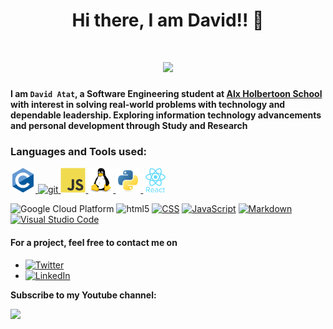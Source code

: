 <h1 align="center">Hi there, I am David!! 👋</h1>

<h1 align="center"><img src="https://media.giphy.com/media/M9gbBd9nbDrOTu1Mqx/giphy.gif" width="100"/></h1>

**I am `David Atat`, a Software Engineering student at [Alx Holbertoon School](https://github.com/holbertonschool) with interest in solving real-world problems with technology and dependable leadership. Exploring information technology advancements and personal development through Study and Research**

<h3 align="left">Languages and Tools used:</h3>
<p align="left"> <a href="https://www.cprogramming.com/" target="_blank" rel="noreferrer"> <img src="https://raw.githubusercontent.com/devicons/devicon/master/icons/c/c-original.svg" alt="c" width="40" height="40"/> </a> <a href="https://git-scm.com/" target="_blank" rel="noreferrer"> <img src="https://www.vectorlogo.zone/logos/git-scm/git-scm-icon.svg" alt="git" width="40" height="40"/> </a> <a href="https://developer.mozilla.org/en-US/docs/Web/JavaScript" target="_blank" rel="noreferrer"> <img src="https://raw.githubusercontent.com/devicons/devicon/master/icons/javascript/javascript-original.svg" alt="javascript" width="40" height="40"/> </a> <a href="https://www.linux.org/" target="_blank" rel="noreferrer"> <img src="https://raw.githubusercontent.com/devicons/devicon/master/icons/linux/linux-original.svg" alt="linux" width="40" height="40"/> </a> <a href="https://www.python.org" target="_blank" rel="noreferrer"> <img src="https://raw.githubusercontent.com/devicons/devicon/master/icons/python/python-original.svg" alt="python" width="40" height="40"/> </a> <a href="https://reactjs.org/" target="_blank" rel="noreferrer"> <img src="https://raw.githubusercontent.com/devicons/devicon/master/icons/react/react-original-wordmark.svg" alt="react" width="40" height="40"/>
<p>
<a>
 <img alt="Google Cloud Platform" src="https://img.shields.io/badge/-Google_Cloud_Platform-1a73e8?style=flat-square&logo=google-cloud&logoColor=white" />
 <img alt="html5" src="https://img.shields.io/badge/-HTML5-E34F26?style=flat-square&logo=html5&logoColor=white" />
 </a>
 <a href="https://github.com/search?q=user%3daveeazi%3Acss"><img alt="CSS" src="https://img.shields.io/badge/CSS-1572B6.svg?logo=css3&logoColor=white"></a>
  <a href="https://github.com/search?q=user%3daveeazi%3Ajavascript"><img alt="JavaScript" src="https://img.shields.io/badge/JavaScript-F7DF1E.svg?logo=javascript&logoColor=black"></a>
  <a href="https://github.com/search?q=user%daveeazi"><img alt="Markdown" src="https://img.shields.io/badge/Markdown-000000.svg?logo=markdown&logoColor=white"></a>
  <a href="#"><img alt="Visual Studio Code" src="https://img.shields.io/badge/Visual%20Studio%20Code-0078d7.svg?logo=visual-studio-code&logoColor=white"></a>
 
#### For a project, feel free to contact me on

* [![Twitter](https://img.shields.io/badge/Twitter-%231DA1F2.svg?&style=flat-square&logo=twitter&logoColor=white)](https://twitter.com/iamdaveeazi)
* [![LinkedIn](https://img.shields.io/badge/LinkedIn-%230077B5.svg?&style=flat-square&logo=linkedin&logoColor=white)](https://www.linkedin.com/in/david-atat/)
 
 **Subscribe to my Youtube channel:**
 
 [<img src="https://custom-icon-badges.herokuapp.com/badge/-Subscribe-red?style=for-the-badge&logo=video&logoColor=white"/>](https://www.youtube.com/channel/UCX65e0hG-7RLY_VFbJZpoYw)
